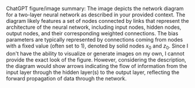 ChatGPT figure/image summary: The image depicts the network diagram for a two-layer neural network as described in your provided context. The diagram likely features a set of nodes connected by links that represent the architecture of the neural network, including input nodes, hidden nodes, output nodes, and their corresponding weighted connections. The bias parameters are typically represented by connections coming from nodes with a fixed value (often set to 1), denoted by solid nodes $x_0$ and $z_0$. Since I don't have the ability to visualize or generate images on my own, I cannot provide the exact look of the figure. However, considering the description, the diagram would show arrows indicating the flow of information from the input layer through the hidden layer(s) to the output layer, reflecting the forward propagation of data through the network.